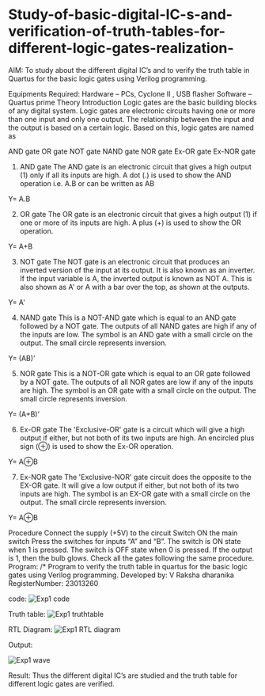 # Study-of-basic-digital-IC-s-and-verification-of-truth-tables-for-different-logic-gates-realization-
 AIM:
To study about the different digital IC’s and to verify the truth table in Quartus for the basic logic gates using Verilog programming.

Equipments Required:
Hardware – PCs, Cyclone II , USB flasher
Software – Quartus prime
Theory
Introduction
Logic gates are the basic building blocks of any digital system. Logic gates are electronic circuits having one or more than one input and only one output. The relationship between the input and the output is based on a certain logic. Based on this, logic gates are named as

AND gate
OR gate
NOT gate
NAND gate
NOR gate
Ex-OR gate
Ex-NOR gate
1) AND gate
The AND gate is an electronic circuit that gives a high output (1) only if all its inputs are high. A dot (.) is used to show the AND operation i.e. A.B or can be written as AB

Y= A.B

2) OR gate
The OR gate is an electronic circuit that gives a high output (1) if one or more of its inputs are high. A plus (+) is used to show the OR operation.

Y= A+B

3) NOT gate
The NOT gate is an electronic circuit that produces an inverted version of the input at its output. It is also known as an inverter. If the input variable is A, the inverted output is known as NOT A. This is also shown as A' or A with a bar over the top, as shown at the outputs.

Y= A'

4) NAND gate
This is a NOT-AND gate which is equal to an AND gate followed by a NOT gate. The outputs of all NAND gates are high if any of the inputs are low. The symbol is an AND gate with a small circle on the output. The small circle represents inversion.

Y= (AB)’

5) NOR gate
This is a NOT-OR gate which is equal to an OR gate followed by a NOT gate. The outputs of all NOR gates are low if any of the inputs are high. The symbol is an OR gate with a small circle on the output. The small circle represents inversion.

Y= (A+B)’

6) Ex-OR gate
The 'Exclusive-OR' gate is a circuit which will give a high output if either, but not both of its two inputs are high. An encircled plus sign (⊕) is used to show the Ex-OR operation.

Y= A⊕B

7) Ex-NOR gate
The 'Exclusive-NOR' gate circuit does the opposite to the EX-OR gate. It will give a low output if either, but not both of its two inputs are high. The symbol is an EX-OR gate with a small circle on the output. The small circle represents inversion.

Y= A⊕B

Procedure
Connect the supply (+5V) to the circuit
Switch ON the main switch
Press the switches for inputs “A” and “B”. The switch is ON state when 1 is pressed. The switch is OFF state when 0 is pressed.
If the output is 1, then the bulb glows.
Check all the gates following the same procedure.
Program:
/*
Program to verify the truth table in quartus for the basic logic gates using Verilog programming.
Developed by: V Raksha dharanika
RegisterNumber:  23013260


code:
![Exp1 code](https://github.com/rakshadharanika/Study-of-basic-digital-IC-s-and-verification-of-truth-tables-for-different-logic-gates-realization-/assets/149348380/0c281e60-0579-4677-b993-c333fcc6df75)


Truth table:
![Exp1 truthtable](https://github.com/rakshadharanika/Study-of-basic-digital-IC-s-and-verification-of-truth-tables-for-different-logic-gates-realization-/assets/149348380/df406c5a-8acf-4778-b688-3a41cfce784b)



RTL Diagram:
![Exp1 RTL diagram](https://github.com/vasanthkumarch/Study-of-basic-digital-IC-s-and-verification-of-truth-tables-for-different-logic-gates-realization-/assets/149348380/de6c42ba-f1da-41f3-a0c9-ab7a4a694bcc)

Output:

![Exp1 wave](https://github.com/vasanthkumarch/Study-of-basic-digital-IC-s-and-verification-of-truth-tables-for-different-logic-gates-realization-/assets/149348380/714d7f9e-c4cb-4de5-af9f-b869c01ccc30)




Result:
Thus the different digital IC’s are studied and the truth table for different logic gates are verified.
